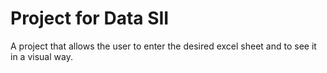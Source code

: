 # Project for Data SII

A project that allows the user to enter the desired excel sheet and to see it in a visual way.


